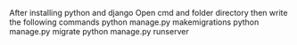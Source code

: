 After installing python and django 
Open cmd and folder directory then write the following commands
python manage.py makemigrations
python manage.py migrate
python manage.py runserver
